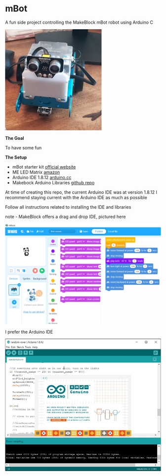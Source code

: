 # mBot

A fun side project controlling the MakeBlock mBot robot using Arduino C

![my mBot bytMakeBlock](images/readme/mbot_01.JPG)

**The Goal**

To have some fun

**The Setup**

* mBot starter kit [official website](https://www.makeblock.com/mbot)
* ME LED Matrix [amazon](https://www.amazon.com/Makeblock-Matrix-8%C3%9716-mBot-robot/dp/B01DF3198K)
* Arduino IDE 1.8.12 [arduino.cc](https://www.arduino.cc/en/main/software)
* Makebock Arduino Libraries [github repo](https://github.com/Makeblock-official/Makeblock-Libraries)

At time of creating this repo, the current Arduino IDE was at version 1.8.12  I recommend staying current with the Arduino IDE as much as possible

Follow all instructions related to installing the IDE and libraries


note - MakeBlock offers a drag and drop IDE, pictured here

![mBlock IDE](images/readme/mBlock_01.JPG)

I prefer the Arduino IDE

![mBlock IDE](images/readme/Arduino_01.JPG)

